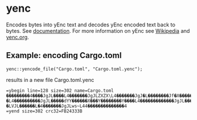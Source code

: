 # yenc

Encodes bytes into yEnc text and decodes yEnc encoded text back to bytes.
See [documentation](http://docs.rs/yenc).
For more information on yEnc see [Wikipedia](https://en.wikipedia.org/wiki/YEnc) and [yenc.org](http://www.yenc.org).

## Example: encoding Cargo.toml

```
yenc::yencode_file("Cargo.toml", "Cargo.toml.yenc");
```

results in a new file Cargo.toml.yenc

```
=ybegin line=128 size=302 name=Cargo.toml 
���������4����JgJL����L4�������JgJLZXZX\L4�������JgJ�L��������Jf�X�������j�����X���hL�4�����������JgJL��������J���J��������J����
�L4����������JgJL�����dYY������X���Y��������Y����L4�������������JgJL�����dYY����X��Y����YZXZX\Y����YL4��������JgJ�L����LVJL�����
�LVJL������L�4�������JgJLws~L44��������������4
=yend size=302 crc32=FB24333B
```

